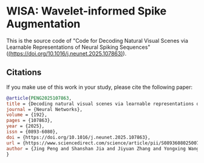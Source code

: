 # WISA: Wavelet-informed Spike Augmentation 

This is the source code of "Code for Decoding Natural Visual Scenes via Learnable Representations of Neural Spiking Sequences" ([(https://doi.org/10.1016/j.neunet.2025.107863)](https://doi.org/10.1016/j.neunet.2025.107863)).

## Citations
If you make use of this work in your study, please cite the following paper:
```bibtex
@article{PENG2025107863,
title = {Decoding natural visual scenes via learnable representations of neural spiking sequences},
journal = {Neural Networks},
volume = {192},
pages = {107863},
year = {2025},
issn = {0893-6080},
doi = {https://doi.org/10.1016/j.neunet.2025.107863},
url = {https://www.sciencedirect.com/science/article/pii/S0893608025007439},
author = {Jing Peng and Shanshan Jia and Jiyuan Zhang and Yongxing Wang and Zhaofei Yu and Jian K. Liu}
}

